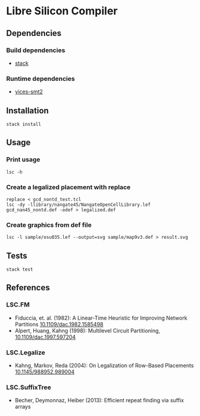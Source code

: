 # Libre Silicon Compiler

## Dependencies

### Build dependencies

- [stack](https://www.stackage.org/)


### Runtime dependencies

- [yices-smt2](http://yices.csl.sri.com/)


## Installation

`stack install`

## Usage

### Print usage

`lsc -h`  


### Create a legalized placement with replace

`replace < gcd_nontd_test.tcl`  
`lsc -dy -llibrary/nangate45/NangateOpenCellLibrary.lef gcd_nan45_nontd.def -odef > legalized.def`


### Create graphics from def file

`lsc -l sample/osu035.lef --output=svg sample/map9v3.def > result.svg`  


## Tests

`stack test`  


## References

### LSC.FM

- Fiduccia, et. al. (1982): A Linear-Time Heuristic for Improving Network Partitions [10.1109/dac.1982.1585498](https://doi.org/10.1109/dac.1982.1585498)
- Alpert, Huang, Kahng (1998): Multilevel Circuit Partitioning, [10.1109/dac.1997.597204](https://doi.org/10.1109/dac.1997.597204)

### LSC.Legalize

- Kahng, Markov, Reda (2004): On Legalization of Row-Based Placements [10.1145/988952.989004](https://doi.org/10.1145/988952.989004)

### LSC.SuffixTree

- Becher, Deymonnaz, Heiber (2013): Efficient repeat finding via suffix arrays
